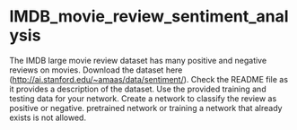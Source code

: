 # IMDB_movie_review_sentiment_analysis

The IMDB large movie review dataset has many positive and negative reviews on movies. Download the
dataset here (http://ai.stanford.edu/~amaas/data/sentiment/). Check the README file as it provides a
description of the dataset. Use the provided training and testing data for your network. Create a network to classify the review as
positive or negative.
pretrained network or training a network that already exists is not allowed.
